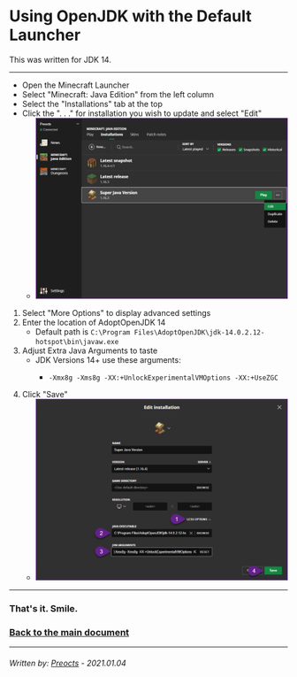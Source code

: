 # Using OpenJDK with the Default Launcher

This was written for JDK 14.

---

- Open the Minecraft Launcher
- Select "Minecraft: Java Edition" from the left column
- Select the "Installations" tab at the top
- Click the ". . ." for installation you wish to update and select "Edit"
  - ![default01.png](/images/default01.png)

1. Select "More Options" to display advanced settings
2. Enter the location of AdoptOpenJDK 14
   - Default path is `C:\Program Files\AdoptOpenJDK\jdk-14.0.2.12-hotspot\bin\javaw.exe`
3. Adjust Extra Java Arguments to taste
   - JDK Versions 14+ use these arguments:
     - ```
       -Xmx8g -Xms8g -XX:+UnlockExperimentalVMOptions -XX:+UseZGC
       ```
4. Click "Save"
   - ![default02.png](/images/default02.png)

---

### That's it. Smile.

### [Back to the main document](README.md)

---

###### *Written by: [Preocts](https://github.com/Preocts) - 2021.01.04*